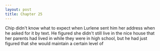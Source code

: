 ```yaml
---
layout: post
title: Chapter 25
---
```


Chip didn't know what to expect when Lurlene sent him her address when he
asked for it by text.  He figured she didn't still live in the nice house that
her parents had lived in while they were in high school, but he had just
figured that she would maintain a certain level of 
